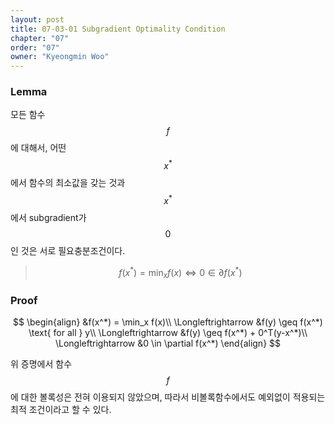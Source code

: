```yaml
---
layout: post
title: 07-03-01 Subgradient Optimality Condition
chapter: "07"
order: "07"
owner: "Kyeongmin Woo"
---
```


### Lemma 

모든 함수 $$f$$에 대해서, 어떤 $$x^*$$에서 함수의 최소값을 갖는 것과 $$x^*$$에서 subgradient가 $$0$$인 것은 서로 필요충분조건이다.   

> $$
\begin{equation}
f(x^*) = \min_x f(x) \Longleftrightarrow 0 \in \partial f(x^*)
\end{equation}
$$

### Proof
>
$$
\begin{align}
&f(x^*) = \min_x f(x)\\
\Longleftrightarrow &f(y) \geq f(x^*) \text{ for all } y\\
\Longleftrightarrow &f(y) \geq f(x^*) + 0^T(y-x^*)\\
\Longleftrightarrow &0 \in \partial f(x^*)
\end{align}
$$

위 증명에서 함수 $$f$$에 대한 볼록성은 전혀 이용되지 않았으며, 따라서 비볼록함수에서도 예외없이 적용되는 최적 조건이라고 할 수 있다.  

